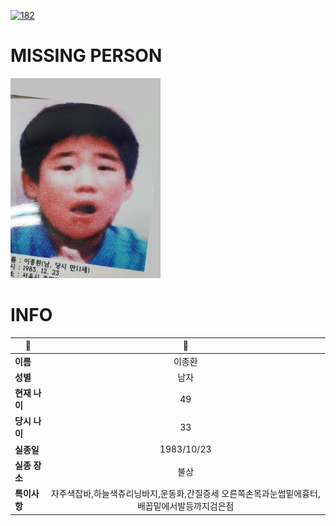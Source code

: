 [![182](https://img.shields.io/badge/%EC%8B%A4%EC%A2%85%EC%8B%A0%EA%B3%A0%EB%8A%94%20%EA%B5%AD%EB%B2%88%EC%97%86%EC%9D%B4-182-blue)](http://safe182.go.kr/index.do)

# MISSING PERSON

<img src="./missing_person.jpg">

# INFO

|🔑|💎|
|--|:--:|
|**이름**|이종환|
|**성별**|남자|
|**현재 나이**|49|
|**당시 나이**|33|
|**실종일**|1983/10/23|
|**실종 장소**|불상|
|**특이사항**|자주색잡바,하늘색츄리닝바지,운동화,간질증세  오른쪽손목과눈썹밑에흉터,배꼽밑에서발등까지검은점|
